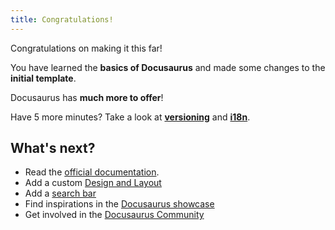 ```yaml
---
title: Congratulations!
---
```


Congratulations on making it this far!

You have learned the **basics of Docusaurus** and made some changes to the **initial template**.

Docusaurus has **much more to offer**!

Have 5 more minutes? Take a look at **[versioning](./manage-docs-versions.md)** and **[i18n](./translate-your-site.md)**.

## What's next?

- Read the [official documentation](https://docusaurus.io/).
- Add a custom [Design and Layout](https://docusaurus.io/docs/styling-layout)
- Add a [search bar](https://docusaurus.io/docs/search)
- Find inspirations in the [Docusaurus showcase](https://docusaurus.io/showcase)
- Get involved in the [Docusaurus Community](https://docusaurus.io/community/support)
